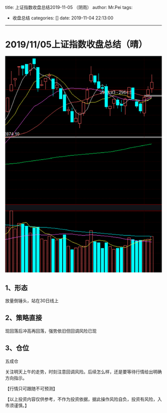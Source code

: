 title: 上证指数收盘总结2019-11-05 （阴雨）
author: Mr.Pei
tags:

  - 收盘总结
categories: []
date: 2019-11-04  22:13:00
---
# 2019/11/05上证指数收盘总结（晴）

![](https://github.com/Soros1990/markDownImages/blob/master/20191105223036.png?raw=true)

## 1、形态

放量倒锤头，站在30日线上

## 2、策略直接

现回落后冲高再回落，强势依旧但回调风险已现

## 3、仓位
五成仓

关注明天上午的走势，时刻注意回调风险。后续怎么样，还是要等待行情给出明确方向指示。

【行情只可跟随不可预测】

【以上投资内容仅供参考，不作为投资依据，据此操作风险自负，投资有风险，入市须谨慎。】